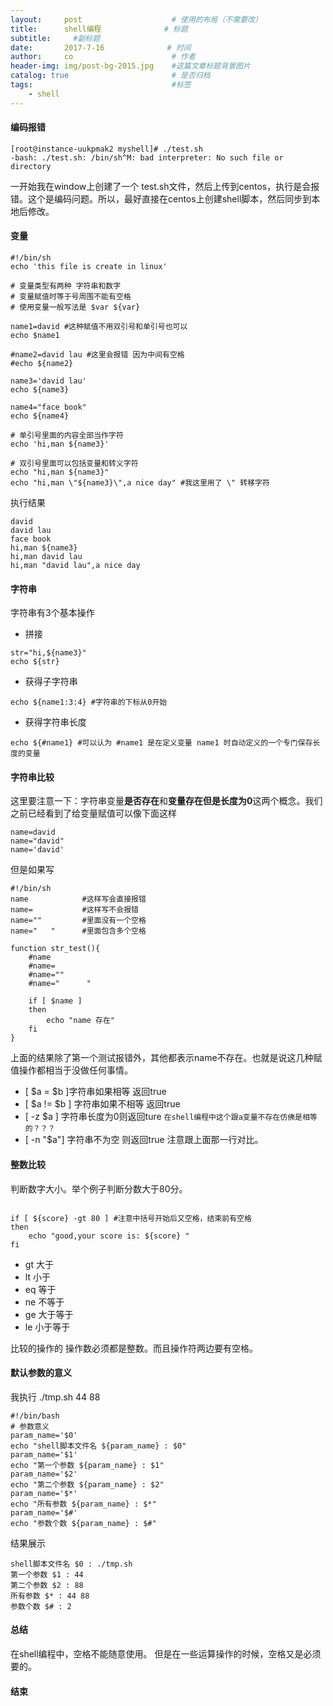 ```yaml
---
layout:     post                    # 使用的布局（不需要改）
title:      shell编程              # 标题 
subtitle:     #副标题
date:       2017-7-16              # 时间
author:     co                      # 作者
header-img: img/post-bg-2015.jpg    #这篇文章标题背景图片
catalog: true                       # 是否归档
tags:                               #标签
    - shell
---
```


#### 编码报错
```
[root@instance-uukpmak2 myshell]# ./test.sh
-bash: ./test.sh: /bin/sh^M: bad interpreter: No such file or directory

```
一开始我在window上创建了一个 test.sh文件，然后上传到centos，执行是会报错。这个是编码问题。所以，最好直接在centos上创建shell脚本，然后同步到本地后修改。
#### 变量

```
#!/bin/sh
echo 'this file is create in linux'

# 变量类型有两种 字符串和数字
# 变量赋值时等于号周围不能有空格
# 使用变量一般写法是 $var ${var} 

name1=david #这种赋值不用双引号和单引号也可以
echo $name1 

#name2=david lau #这里会报错 因为中间有空格
#echo ${name2}

name3='david lau'
echo ${name3}

name4="face book"
echo ${name4}

# 单引号里面的内容全部当作字符
echo 'hi,man ${name3}'

# 双引号里面可以包括变量和转义字符 
echo "hi,man ${name3}"
echo "hi,man \"${name3}\",a nice day" #我这里用了 \" 转移字符

```
执行结果
```
david
david lau
face book
hi,man ${name3}
hi,man david lau
hi,man "david lau",a nice day

```
#### 字符串
字符串有3个基本操作
- 拼接

```
str="hi,${name3}"
echo ${str}
```


- 获得子字符串

```
echo ${name1:3:4} #字符串的下标从0开始
```

- 获得字符串长度

```
echo ${#name1} #可以认为 #name1 是在定义变量 name1 时自动定义的一个专门保存长度的变量

```

#### 字符串比较

这里要注意一下：字符串变量**是否存在**和**变量存在但是长度为0**这两个概念。我们之前已经看到了给变量赋值可以像下面这样
```
name=david
name="david"
name='david'
```
但是如果写 
```
#!/bin/sh
name			#这样写会直接报错
name=			#这样写不会报错
name=""			#里面没有一个空格
name="   " 		#里面包含多个空格

function str_test(){
    #name
    #name=
    #name=""
    #name="      "

    if [ $name ] 
    then
        echo "name 存在"
    fi 
}

```
上面的结果除了第一个测试报错外，其他都表示name不存在。也就是说这几种赋值操作都相当于没做任何事情。
- [ $a = $b ]字符串如果相等 返回true
- [ $a != $b ] 字符串如果不相等 返回true
- [ -z $a ] 字符串长度为0则返回ture `在shell编程中这个跟a变量不存在仿佛是相等的？？？`
- [ -n "$a"] 字符串不为空 则返回true 注意跟上面那一行对比。




#### 整数比较
判断数字大小。举个例子判断分数大于80分。

```

if [ ${score} -gt 80 ] #注意中括号开始后又空格，结束前有空格
then
    echo "good,your score is: ${score} "
fi

```

- gt 大于
- lt 小于
- eq 等于
- ne 不等于
- ge 大于等于
- le 小于等于


比较的操作的 操作数必须都是整数。而且操作符两边要有空格。

#### 默认参数的意义
我执行 ./tmp.sh 44 88
```
#!/bin/bash
# 参数意义
param_name='$0'
echo "shell脚本文件名 ${param_name} : $0"
param_name='$1'
echo "第一个参数 ${param_name} : $1"
param_name='$2'
echo "第二个参数 ${param_name} : $2"
param_name='$*'
echo "所有参数 ${param_name} : $*"
param_name='$#'
echo "参数个数 ${param_name} : $#"

```
结果展示
```
shell脚本文件名 $0 : ./tmp.sh
第一个参数 $1 : 44
第二个参数 $2 : 88
所有参数 $* : 44 88
参数个数 $# : 2

```

#### 总结
在shell编程中，空格不能随意使用。 但是在一些运算操作的时候，空格又是必须要的。
#### 结束



